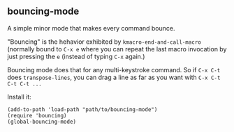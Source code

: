## bouncing-mode

A simple minor mode that makes every command bounce.

"Bouncing" is the hehavior exhibited by `kmacro-end-and-call-macro`
(normally bound to `C-x e` where you can repeat the last macro
invocation by just pressing the `e` (instead of typing `C-x` again.)

Bouncing mode does that for any multi-keystroke command. So if `C-x
C-t` does `transpose-lines`, you can drag a line as far as you want
with `C-x C-t C-t C-t ...`

Install it:

```emacs-lisp
(add-to-path 'load-path "path/to/bouncing-mode")
(require 'bouncing)
(global-bouncing-mode)
```
